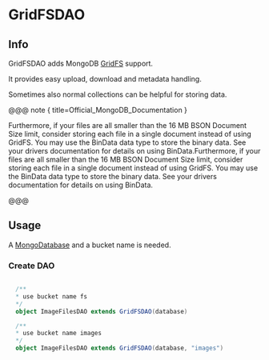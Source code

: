 # GridFSDAO

## Info

GridFSDAO adds MongoDB [GridFS](https://docs.mongodb.com/manual/core/gridfs/) support.

It provides easy upload, download and metadata handling.

Sometimes also normal collections can be helpful for storing data.

@@@ note { title=Official_MongoDB_Documentation }

Furthermore, if your files are all smaller than the 16 MB BSON Document Size limit, consider storing each file in a single document instead of using GridFS. You may use the BinData data type to store the binary data. See your drivers documentation for details on using BinData.Furthermore, if your files are all smaller than the 16 MB BSON Document Size limit, consider storing each file in a single document instead of using GridFS. You may use the BinData data type to store the binary data. See your drivers documentation for details on using BinData.

@@@

## Usage

A [MongoDatabase](http://mongodb.github.io/mongo-scala-driver/2.3/scaladoc/org/mongodb/scala/MongoDatabase.html) and a bucket name is needed.

### Create DAO

```scala

  /**
  * use bucket name fs
  */
  object ImageFilesDAO extends GridFSDAO(database)

  /**
  * use bucket name images
  */
  object ImageFilesDAO extends GridFSDAO(database, "images")

```

